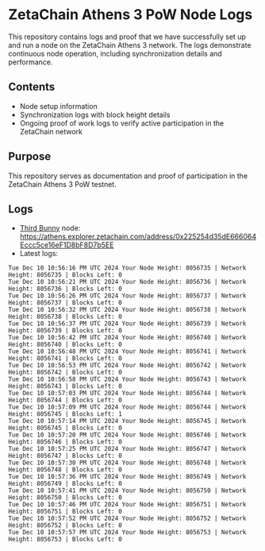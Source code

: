 # ZetaChain Athens 3 PoW Node Logs
This repository contains logs and proof that we have successfully set up and run a node on the ZetaChain Athens 3 network. The logs demonstrate continuous node operation, including synchronization details and performance.

## Contents
- Node setup information
- Synchronization logs with block height details
- Ongoing proof of work logs to verify active participation in the ZetaChain network

## Purpose
This repository serves as documentation and proof of participation in the ZetaChain Athens 3 PoW testnet.

## Logs

- [Third Bunny](https://thirdbunny.xyz/) node: https://athens.explorer.zetachain.com/address/0x225254d35dE666064Eccc5ce16eF1D8bF8D7b5EE
- Latest logs:
```
Tue Dec 10 10:56:16 PM UTC 2024 Your Node Height: 8056735 | Network Height: 8056735 | Blocks Left: 0
Tue Dec 10 10:56:21 PM UTC 2024 Your Node Height: 8056736 | Network Height: 8056736 | Blocks Left: 0
Tue Dec 10 10:56:26 PM UTC 2024 Your Node Height: 8056737 | Network Height: 8056737 | Blocks Left: 0
Tue Dec 10 10:56:32 PM UTC 2024 Your Node Height: 8056738 | Network Height: 8056738 | Blocks Left: 0
Tue Dec 10 10:56:37 PM UTC 2024 Your Node Height: 8056739 | Network Height: 8056739 | Blocks Left: 0
Tue Dec 10 10:56:42 PM UTC 2024 Your Node Height: 8056740 | Network Height: 8056740 | Blocks Left: 0
Tue Dec 10 10:56:48 PM UTC 2024 Your Node Height: 8056741 | Network Height: 8056741 | Blocks Left: 0
Tue Dec 10 10:56:53 PM UTC 2024 Your Node Height: 8056742 | Network Height: 8056742 | Blocks Left: 0
Tue Dec 10 10:56:58 PM UTC 2024 Your Node Height: 8056743 | Network Height: 8056743 | Blocks Left: 0
Tue Dec 10 10:57:03 PM UTC 2024 Your Node Height: 8056744 | Network Height: 8056744 | Blocks Left: 0
Tue Dec 10 10:57:09 PM UTC 2024 Your Node Height: 8056744 | Network Height: 8056745 | Blocks Left: 1
Tue Dec 10 10:57:14 PM UTC 2024 Your Node Height: 8056745 | Network Height: 8056745 | Blocks Left: 0
Tue Dec 10 10:57:20 PM UTC 2024 Your Node Height: 8056746 | Network Height: 8056746 | Blocks Left: 0
Tue Dec 10 10:57:25 PM UTC 2024 Your Node Height: 8056747 | Network Height: 8056747 | Blocks Left: 0
Tue Dec 10 10:57:30 PM UTC 2024 Your Node Height: 8056748 | Network Height: 8056748 | Blocks Left: 0
Tue Dec 10 10:57:36 PM UTC 2024 Your Node Height: 8056749 | Network Height: 8056749 | Blocks Left: 0
Tue Dec 10 10:57:41 PM UTC 2024 Your Node Height: 8056750 | Network Height: 8056750 | Blocks Left: 0
Tue Dec 10 10:57:46 PM UTC 2024 Your Node Height: 8056751 | Network Height: 8056751 | Blocks Left: 0
Tue Dec 10 10:57:52 PM UTC 2024 Your Node Height: 8056752 | Network Height: 8056752 | Blocks Left: 0
Tue Dec 10 10:57:57 PM UTC 2024 Your Node Height: 8056753 | Network Height: 8056753 | Blocks Left: 0
```
